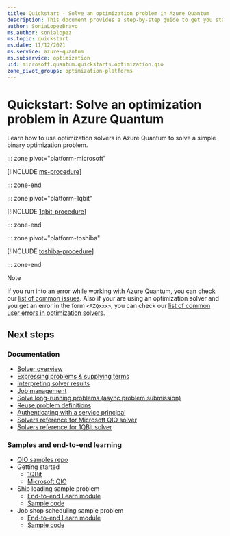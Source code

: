 ```yaml
---
title: Quickstart - Solve an optimization problem in Azure Quantum
description: This document provides a step-by-step guide to get you started with optimization on Azure Quantum
author: SoniaLopezBravo
ms.author: sonialopez
ms.topic: quickstart
ms.date: 11/12/2021
ms.service: azure-quantum
ms.subservice: optimization
uid: microsoft.quantum.quickstarts.optimization.qio
zone_pivot_groups: optimization-platforms
---
```


# Quickstart: Solve an optimization problem in Azure Quantum

Learn how to use optimization solvers in Azure Quantum to solve a simple binary optimization problem.

::: zone pivot="platform-microsoft"

[!INCLUDE [ms-procedure](includes/quickstart-qio-include-ms.md)]

::: zone-end

::: zone pivot="platform-1qbit"

[!INCLUDE [1qbit-procedure](includes/quickstart-qio-include-1qbit.md)]

::: zone-end

::: zone pivot="platform-toshiba"

[!INCLUDE [toshiba-procedure](includes/quickstart-qio-include-toshiba.md)]

::: zone-end

> [!NOTE]
> If you run into an error while working with Azure Quantum, you can check our [list of common issues](xref:microsoft.quantum.azure.common-issues). Also if your are using an optimization solver and you get an error in the form `<AZQxxx>`, you can check our [list of common user errors in optimization solvers](xref:microsoft.quantum.optimization.troubleshooting).

## Next steps

### Documentation

- [Solver overview](xref:microsoft.quantum.reference.qio-target-list)
- [Expressing problems & supplying terms](xref:microsoft.quantum.optimization.express-problem)
- [Interpreting solver results](xref:microsoft.quantum.optimization.understand-solver-results)
- [Job management](xref:microsoft.quantum.optimization.job-management)
- [Solve long-running problems (async problem submission)](xref:microsoft.quantum.optimization.solve-long-running-problems)
- [Reuse problem definitions](xref:microsoft.quantum.optimization.reuse-problem-definitions)
- [Authenticating with a service principal](xref:microsoft.quantum.optimization.authenticate-service-principal)
- [Solvers reference for Microsoft QIO solver](xref:microsoft.quantum.optimization.providers.microsoft.qio)
- [Solvers reference for 1QBit solver](xref:microsoft.quantum.providers.optimization.1qbit)

### Samples and end-to-end learning

- [QIO samples repo](https://github.com/microsoft/qio-samples/)
- Getting started
  - [1QBit](https://github.com/microsoft/qio-samples/tree/main/samples/getting-started/1qbit)
  - [Microsoft QIO](https://github.com/microsoft/qio-samples/tree/main/samples/getting-started/microsoft-qio/)
- Ship loading sample problem
  - [End-to-end Learn module](/learn/modules/solve-quantum-inspired-optimization-problems/)
  - [Sample code](https://github.com/microsoft/qio-samples/tree/main/samples/ship-loading/)
- Job shop scheduling sample problem
  - [End-to-end Learn module](/learn/modules/solve-job-shop-optimization-azure-quantum/)
  - [Sample code](https://github.com/microsoft/qio-samples/tree/main/samples/job-shop-scheduling/)
